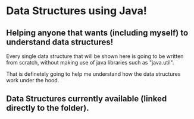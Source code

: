 # Data Structures using Java!
## Helping anyone that wants (including myself) to understand data structures!

Every single data structure that will be shown here is going to be written from scratch, without making use of java libraries such as "java.util".

That is definetely going to help me understand how the data structures work under the hood.

## Data Structures currently available (linked directly to the folder).
[Array]: https://github.com/gsbcamargo/java-data-structures/tree/main/src/com/gabriel/datastructures/array
